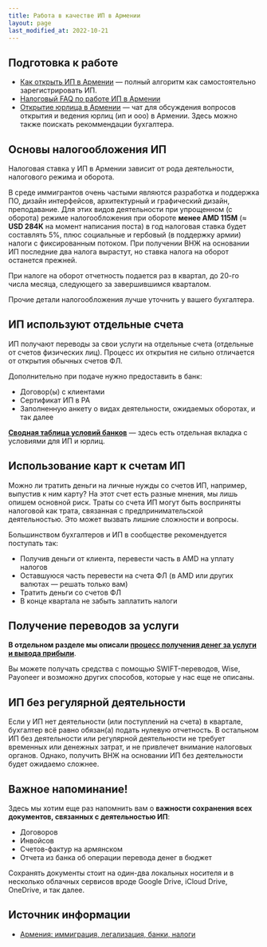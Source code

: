 ```yaml
---
title: Работа в качестве ИП в Армении
layout: page
last_modified_at: 2022-10-21
---
```


## Подготовка к работе

- [Как открыть ИП в Армении](/business/ip-new) — полный алгоритм как самостоятельно зарегистрировать ИП.
- [Налоговый FAQ по работе ИП в Армении](https://vc.ru/u/b152/389359-ooo-i-ip-v-armenii-polnyy-nalogovyy-faq)
- [Открытие юрлица в Армении](https://t.me/+TG55UcS6PjViOThi) — чат для обсуждения вопросов открытия и ведения юрлиц (ип и ооо) в Армении. Здесь можно также поискать рекоммендации бухгалтера.

## Основы налогообложения ИП

Налоговая ставка у ИП в Армении зависит от рода деятельности, налогового режима и оборота.

В среде иммигрантов очень частыми являются разработка и поддержка ПО, дизайн интерфейсов, архитектурный и графический
дизайн, преподавание. Для этих видов деятельности при упрощенном (с оборота) режиме налогообложения при обороте
**менее AMD 115M** (≈ **USD 284K** на момент написания поста) в год налоговая ставка будет составлять 5%, плюс социальные
и гербовый (в поддержку армии) налоги с фиксированным потоком. При получении ВНЖ на основании ИП последние два налога
вырастут, но ставка налога на оборот останется прежней.

При налоге на оборот отчетность подается раз в квартал, до 20-го числа месяца, следующего за завершившимся кварталом.

Прочие детали налогообложения лучше уточнить у вашего бухгалтера.

## ИП используют отдельные счета

ИП получают переводы за свои услуги на отдельные счета (отдельные от счетов физических лиц). Процесс их открытия не
сильно отличается от открытия обычных счетов ФЛ.

Дополнительно при подаче нужно предоставить в банк:

- Договор(ы) с клиентами
- Сертификат ИП в РА
- Заполненную анкету о видах деятельности, ожидаемых оборотах, и так далее

**[Сводная таблица условий банков](https://bit.ly/am-banks)** — здесь есть отдельная вкладка с условиями для ИП и юрлиц.

## Использование карт к счетам ИП

Можно ли тратить деньги на личные нужды со счетов ИП, например, выпустив к ним карту? На этот счет есть разные мнения,
мы лишь опишем основной риск. Траты со счета ИП могут быть восприняты налоговой как трата, связанная с
предпринимательской деятельностью. Это может вызвать лишние сложности и вопросы.

Большинством бухгалтеров и ИП в сообществе рекомендуется поступать так:

- Получив деньги от клиента, перевести часть в AMD на уплату налогов
- Оставшуюся часть перевести на счета ФЛ (в AMD или других валютах — решать только вам)
- Тратить деньги со счетов ФЛ
- В конце квартала не забыть заплатить налоги

## Получение переводов за услуги

**В отдельном разделе мы описали [процесс получения денег за услуги и вывода прибыли](/business/ip-money)**.

Вы можете получать средства с помощью SWIFT-переводов, Wise, Payoneer и возможно других способов, которые у нас еще
не описаны.

## ИП без регулярной деятельности

Если у ИП нет деятельности (или поступлений на счета) в квартале, бухгалтер всё равно обязан(а) подать нулевую
отчетность. В остальном ИП без деятельности или регулярной деятельности не требует временных или денежных затрат, и не
привлечет внимание налоговых органов. Однако, получить ВНЖ на основании ИП без деятельности будет ожидаемо сложнее.

## Важное напоминание!

Здесь мы хотим еще раз напомнить вам о **важности сохранения всех документов, связанных с деятельностью ИП**:

- Договоров
- Инвойсов
- Счетов-фактур на армянском
- Отчета из банка об операции перевода денег в бюджет

Сохранять документы стоит на один-два локальных носителя и в несколько облачных сервисов вроде Google Drive,
iCloud Drive, OneDrive, и так далее.

## Источник информации

- [Армения: иммиграция, легализация, банки, налоги](https://t.me/am_banking_and_residency)
